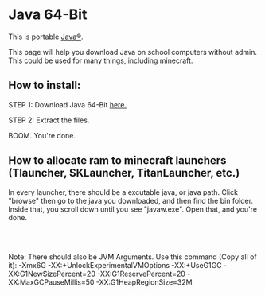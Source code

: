 <h1>Java 64-Bit</h1>
<p6>This is portable <a href="https://www.java.com/en/">Java®</a>. <p>This page will help you download Java on school computers without admin. This could be used for many things, including minecraft.<p>
<h2>How to install:</h2>
<p>STEP 1: Download Java 64-Bit <a href="https://www.mediafire.com/file/qzwozc4urslzm10/Java.zip/file">here.</a>
<p>STEP 2: Extract the files.</p>
<p>BOOM. You're done.</p>
<h2>How to allocate ram to minecraft launchers (Tlauncher, SKLauncher, TitanLauncher, etc.)</h2>
<p>In every launcher, there should be a excutable java, or java path. Click "browse" then go to the java you downloaded, and then find the bin folder. Inside that, you scroll down until you see "javaw.exe". Open that, and you're done.</p>
<br>
<br>
<p>Note: There should also be JVM Arguments. Use this command (Copy all of it): -Xmx6G -XX:+UnlockExperimentalVMOptions -XX:+UseG1GC -XX:G1NewSizePercent=20 -XX:G1ReservePercent=20 -XX:MaxGCPauseMillis=50 -XX:G1HeapRegionSize=32M</p>
